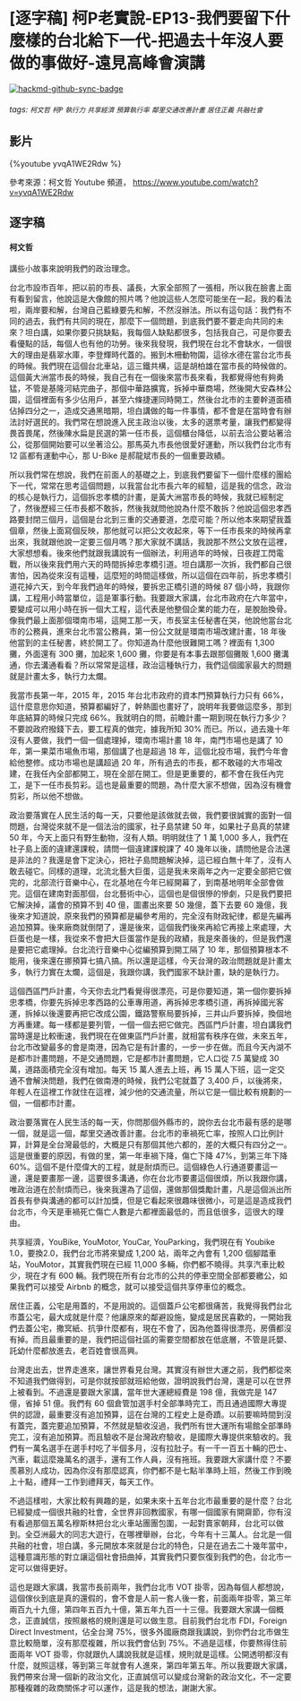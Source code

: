 # [逐字稿] 柯P老實說-EP13-我們要留下什麼樣的台北給下一代-把過去十年沒人要做的事做好-遠見高峰會演講

[![hackmd-github-sync-badge](https://hackmd.io/AUfklcXlRBK997mGqMpz7A/badge)](https://hackmd.io/AUfklcXlRBK997mGqMpz7A)


###### tags: `柯文哲` `柯P` `執行力` `共享經濟` `預算執行率` `鄰里交通改善計畫` `居住正義` `共融社會`

## 影片

{%youtube yvqA1WE2Rdw %}

參考來源：柯文哲 Youtube 頻道， https://www.youtube.com/watch?v=yvqA1WE2Rdw


## 逐字稿

#### 柯文哲

講些小故事來說明我們的政治理念。

台北市設市百年，把以前的市長、議長，大家全部照了一張相，所以我在臉書上面有看到留言，他說這是大像館的照片嗎？他說這些人怎麼可能坐在一起，我的看法啦，兩岸要和解，台灣自己藍綠要先和解，不然沒辦法。所以有這句話：我們有不同的過去，我們有共同的現在，那麼下一個問題，到底我們要不要走向共同的未來？坦白講，如果你要只挑缺點，我每個人缺點都很多，包括我自己，可是你要去看優點的話，每個人也有他的功勞。後來我發現，我們現在台北不會缺水，一個很大的理由是翡翠水庫，李登輝時代蓋的。搬到木柵動物園，這徐水德在當台北市長的時候。我們現在這個台北車站，這三鐵共構，這是胡柏雄在當市長的時候做的。這個黃大洲當市長的時候，我自己有在一個後來當市長來看，我都覺得他有夠勇猛，不管是基隆河結完曲子，那個中華路擴寬，拆掉中華商場，然後開大安森林公園，這個裡面有多少佔用戶，甚至六條捷運同時開工，然後台北市的主要幹道面積佔掉四分之一，造成交通黑暗期，坦白講做的每一件事情，都不會是在當時會有辦法討好選民的。我們常在想說進入民主政治以後，太多的選票考量，讓我們都變得畏首畏尾，然後陳水扁是民選的第一任市長，這個櫃台降低，以前去洽公要站著洽公，從那個開始要可以坐著洽公。那馬英九市長他很愛好運動，所以我們台北市有 12 區都有運動中心，那 U-Bike 是郝龍斌市長的一個重要政績。

所以我們常在想說，我們在前面人的基礎之上，到底我們要留下一個什麼樣的團給下一代，常常在思考這個問題，以我當台北市長六年的經驗，這是我的信念，政治的核心是執行力，這個拆忠孝橋的計畫，是黃大洲當市長的時候，我就已經制定了，然後歷經三任市長都不敢拆，然後我就問他說為什麼不敢拆？他說這個忠孝西路要封閉三個月，這個是台北到三重的交通要道，怎麼可能？所以他本來期望我蓋個章，然後上面寫個反映，那他就可以把公文收起來，等下一任市長來的時候再拿出來，我就跟他說一定要三個月嗎？那大家就不講話，我說那不然公文放在這裡，大家想想看。後來他們就跟我講說有一個辦法，利用過年的時候，日夜趕工閃電戰，所以後來我們用六天的時間拆掉忠孝橋引道。坦白講那一次拆，我們都自己很害怕，因為從來沒有這種，這麼短的時間這樣做，所以這個在四年前，拆忠孝橋引道花掉六天，到今年我們過年的時候，要拆忠正橋引道的時候 87 個小時，我跟你講，工程用小時當單位，這是軍事行動。我要跟大家講，台北市政府在六年當中，要變成可以用小時在拆一個大工程，這代表是他整個企業的能力在，是脫胎換骨。像我們最上面那個環南市場，這開工那一天，市長室主任秘書在哭，他說他當台北市的公務員，進來台北市當公務員，第一份公文就是環南市場改建計畫，18 年後他當到的主任秘書，終於開工了。你知道為什麼他很難開工嗎？裡面有 1,300 攤，外面還有 300 攤，加起來 1,600 攤，你要是有本事去跟那個攤販 1,600 攤溝通，你去溝通看看？所以常常是這樣，政治這種執行力，我們這個國家最大的問題就是計畫太多，執行力太爛。

我當市長第一年，2015 年，2015 年台北市政府的資本門預算執行力只有 66%，這什麼意思你知道，預算都編好了，幹熱圖也畫好了，說明年我要做這麼多，那到年底結算的時候只完成 66%。我就明白的問，前瞻計畫一期到現在執行力多少？不要說政府撥錢下去，要工程真的做完，據我所知 30% 而已。所以，過去幾十年沒有人要做，我們一個一個處理掉，環南市場計畫 18 年，南門市場也是講了 10 年，第一果菜市場魚市場，那個講了也是超過 18 年，這個北投市場，我們今年會給他整修。成功市場也是講超過 20 年，所有過去的市長，都不敢碰的大市場改建，在我任內全部都開工，現在全部在開工。但是更重要的，都不會在我任內完工，是下一任市長剪彩。這也是最重要的問題，為什麼大家不想做，因為沒有機會剪彩，所以他不想做。

政治要落實在人民生活的每一天，只要他是該做就去做，我們要很誠實的面對一個問題，台灣從來就不是一個法治的國家，社子島禁建 50 年，如果社子島真的禁建 50 年，今天上面只有野生動物，沒有人類。明明就住了 1 萬 1,000 多人，我們在社子島上面的違建還課稅，請問一個違建課稅課了 40 幾年以後，請問他是合法還是非法的？我還是會下定決心，把社子島問題解決掉，這已經白無十年了，沒有人敢去碰它。同樣的道理，北流北藝大巨蛋，這是我未來兩年之內一定要全部把它做完的，北部流行音樂中心，在北基地在今年已經開幕了，到南基地明年全部會做完。這個在建南對面那個，台北藝術中心，這個也是個很慘的慘劇，只是我們要把它解決掉，議會的預算不到 40 億，圖畫出來要 50 幾億，蓋下去要 60 幾億，我後來才知道說，原來我們的預算都是編參考用的，完全沒有財政紀律，都是先編再追加預算。後來廠商就倒閉了，還是後來，這個我們後來再給它再接上來處理，大巨蛋也是一樣，我從來不會把大巨蛋當作是我的政績，我是來善後的，但是我們還是要把它處理掉。台北流行音樂中心從編預算到開工隔了 10 年，那個預算根本不能用，後來還在挪預算七搞八搞。所以還是這樣，今天台灣的政治問題就是計畫太多，執行力實在太爛，這個是，我跟你講，我們國家不缺計畫，缺的是執行力。

這個西區門戶計畫，今天你去北門看覺得很漂亮，可是你要知道，第一個你要拆掉忠孝橋，你要先拆掉忠孝西路的公車專用道，再拆掉忠孝橋引道，再拆掉國光客運，拆掉以後還要再把它改成公園，鐵路警察局要拆掉，三井山戶要拆掉，換個地方再重建。每一樣都是要列管，一個一個去把它做完。西區門戶計畫，坦白講我們當時還是比較衝速，我們現在在做東區門戶計畫，就相當有秩序在做，未來五年，台北市改變最多的會是南港，因為它是有計畫的，一步一步在做。而且今天內湖不是都市計畫問題，不是交通問題，它是都市計畫問題，它人口從 7.5 萬變成 30 萬，道路面積完全沒有增加。每天 15 萬人進去上班，再 15 萬人下班，這一定交通不會解決問題，我們在做南港的時候，我們公宅就蓋了 3,400 戶，以後將來，年輕人在這裡工作就住在這裡，減少他的交通流量，所以它是一個比較有規劃的一個，一個都市計畫。

政治要落實在人民生活的每一天，你問那個外縣市的，說你去台北市最有感的是哪一個，就是這一個，鄰里交通改善計畫。台北市的車禍死亡率，按照人口比例計算，計算是全台灣最低的，大概是只有那個其他六都的，差的大概只有四分之一。這是很重要的原因，有做的里，第一年車禍下降，傷亡下降 47%，到第三年下降 60%。這個不是什麼偉大的工程，就是耐煩而已。這個綠色人行通道要畫這一邊，還是要畫那一邊，這要很多溝通，你在台北市要畫這個很煩，所以我跟你講，唯政治道在於耐煩而已，後來我還為了這個，還做那個獎勵計畫，凡是這個派出所首長有參與溝通的都可以計加獎，但是它看起來很趣味很微小，可是這是造成我們台北市，今天是車禍死亡傷亡人數是六都裡面最低的，而且低很多，這很大的理由。

共享經濟，YouBike, YouMotor, YouCar, YouParking，我們現在有 Youbike 1.0，要換2.0，我們台北市將來變成 1,200 站，兩年之內會有 1,200 個腳踏車站，YouMotor，其實我們現在已經 11,000 多輛，你們都不曉得。共享汽車比較少，現在才有 600 輛。我們現在所有台北市的公共的停車空間全部都要繳公，如果我們可以接受 Airbnb 的概念，就可以接受這個共享停車位的概念。

居住正義，公宅是用蓋的，不是用說的。這個蓋戶公宅都很痛苦，我覺得我們台北市蓋公宅，最大成就是什麼？他讓原來的鄰避設施，變成是居民喜歡的，一開始我們去蓋公宅，撒㝠紙、抗爭什麼都有，現在不會了，因為他蓋得很漂亮，房價都沒有掉。而且最重要的是，我們把這個社區的需要空間都放在低底層，不管是託嬰、託幼什麼都放進去，老百姓會很高興。

台灣走出去，世界走進來，讓世界看見台灣。其實沒有辦世大運之前，我們都從來不知道我們做得到，可是你就按部就班給他做，證明說我們台灣，還是可以在世界上被看到。不過還是要跟大家講，當年世大運總經費是 198 億，我做完是 147 億，省掉 51 億。我們有 60 個倉管加選手村全部準時完工，而且通過國際大專提供的認證，最重要沒有追加預算，這在台灣的工程史上是奇蹟。以前要嘛時間到沒有蓋完，蓋完要追加預算，不然就是驗收沒過，我們所有世大運所有場館全部準時完工，沒有追加預算。而且驗收不是台灣政府驗收，是國際大專提供來驗收的。我們有一萬名選手在選手村吃了半個多月，沒有拉肚子。有一千一百五十輛的巴士、汽車，載這麼幾萬名的選手，還有工作人員，沒有拖班。我要跟大家講什麼？不要羨慕別人成功，因為你沒有那麼認真，你們都不是七點半準時上班，然後工作到晚上十點，禮拜一工作到禮拜天，每天工作。

不過這樣啦，大家比較有興趣的是，如果未來十五年台北市最重要的是什麼？台北已經變成一個很共融的社會，全世界非回教國家，有哪一個國家有開齋節，你有沒有看過那個五萬名穆斯林把台北火車站團團包圍，一起對賣家朝拜，台北可以做到。全亞洲最大的同志大遊行，在哪裡舉辦，台北，今年有十三萬人。台北是一個共融的社會，坦白講，多元開放本來就是台北的特色，只是在過去二十幾年當中，這種意識形態的對立讓這個社會扭曲掉，其實我們只要恢復到我們的色，台北市一定可以做得更好。

這也是跟大家講，我當市長前兩年，我們台北市 VOT 掛零，因為每個人都想說，這個傢伙到底是真的還假的，會不會是人前一套人後一套，前面兩年掛零，第三年兩百九十九億，第四年五百九十億，第五年九百一十三億。我要跟大家講一個概念，正直誠信，按照嚴格的規則還是可以做生意。目前我們台北市 FDI，Foreign Direct Investment，佔全台灣 75%，很多外國廠商跟我講說，到你們台北市做生意比較簡單，沒有那麼複雜，所以我們會佔到 75%。不過是這樣，你要熬得住前面兩年 VOT 掛零，你就跟仇人講說我就是這樣，規則就是這樣。公開透明都沒有什麼，就照這樣，等到第三年就會有人進來，第四年第五年。所以我要跟大家講，我們帶來台灣一個新的政治文化，正直誠信可以變成台灣新的政治文化，不一定要那種複雜的政商關係才可以運作，這是我的想法，謝謝大家。